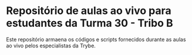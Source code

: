 # Repositório de aulas ao vivo para estudantes da Turma 30 - Tribo B

Este repositório armaena os códigos e scripts fornecidos durante as aulas ao vivo pelos especialistas da Trybe. 
